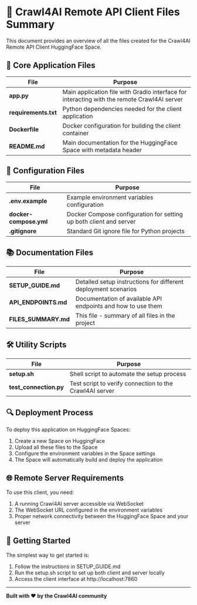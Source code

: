 # 📁 Crawl4AI Remote API Client Files Summary

This document provides an overview of all the files created for the Crawl4AI Remote API Client HuggingFace Space.

## 🚀 Core Application Files

| File | Purpose |
|------|---------|
| **app.py** | Main application file with Gradio interface for interacting with the remote Crawl4AI server |
| **requirements.txt** | Python dependencies needed for the client application |
| **Dockerfile** | Docker configuration for building the client container |
| **README.md** | Main documentation for the HuggingFace Space with metadata header |

## 🔧 Configuration Files

| File | Purpose |
|------|---------|
| **.env.example** | Example environment variables configuration |
| **docker-compose.yml** | Docker Compose configuration for setting up both client and server |
| **.gitignore** | Standard Git ignore file for Python projects |

## 📚 Documentation Files

| File | Purpose |
|------|---------|
| **SETUP_GUIDE.md** | Detailed setup instructions for different deployment scenarios |
| **API_ENDPOINTS.md** | Documentation of available API endpoints and how to use them |
| **FILES_SUMMARY.md** | This file - summary of all files in the project |

## 🛠️ Utility Scripts

| File | Purpose |
|------|---------|
| **setup.sh** | Shell script to automate the setup process |
| **test_connection.py** | Test script to verify connection to the Crawl4AI server |

## 🔍 Deployment Process

To deploy this application on HuggingFace Spaces:

1. Create a new Space on HuggingFace
2. Upload all these files to the Space
3. Configure the environment variables in the Space settings
4. The Space will automatically build and deploy the application

## 🌐 Remote Server Requirements

To use this client, you need:

1. A running Crawl4AI server accessible via WebSocket
2. The WebSocket URL configured in the environment variables
3. Proper network connectivity between the HuggingFace Space and your server

## 🚀 Getting Started

The simplest way to get started is:

1. Follow the instructions in SETUP_GUIDE.md
2. Run the setup.sh script to set up both client and server locally
3. Access the client interface at http://localhost:7860

---

**Built with ❤️ by the Crawl4AI community**